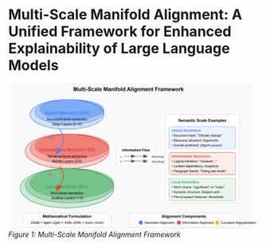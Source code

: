 # Multi-Scale Manifold Alignment: A Unified Framework for Enhanced Explainability of Large Language Models

![Framework Overview](docs/figures/framework.png)  
*Figure 1: Multi-Scale Manifold Alignment Framework*